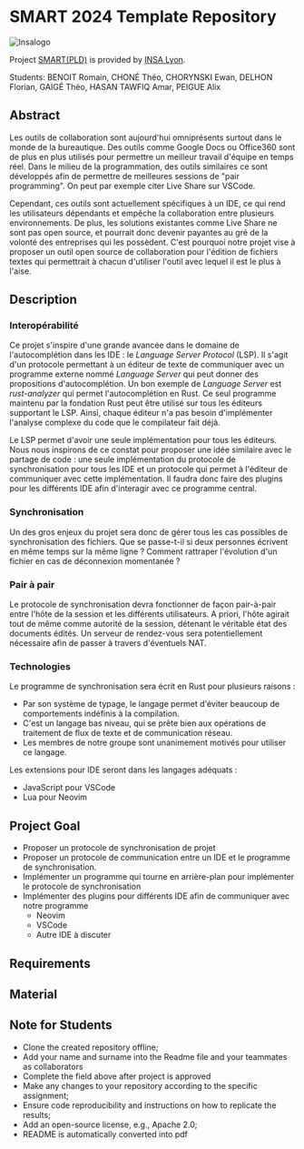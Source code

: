 # SMART 2024 Template Repository

![Insalogo](./images/logo-insa_0.png)

Project [SMART(PLD)](riccardotommasini.com/teaching/smart) is provided by [INSA Lyon](https://www.insa-lyon.fr/).

Students: BENOIT Romain, CHONÉ Théo, CHORYNSKI Ewan, DELHON Florian, GAIGÉ Théo, HASAN TAWFIQ Amar, PEIGUE Alix

## Abstract

Les outils de collaboration sont aujourd'hui omniprésents surtout dans le monde de la bureautique. Des outils comme Google Docs ou Office360 sont de plus en plus utilisés pour permettre un meilleur travail d'équipe en temps réel. Dans le milieu de la programmation, des outils similaires ce sont développés afin de permettre de meilleures sessions de "pair programming". On peut par exemple citer Live Share sur VSCode.

Cependant, ces outils sont actuellement spécifiques à un IDE, ce qui rend les utilisateurs dépendants et empêche la collaboration entre plusieurs environnements. De plus, les solutions existantes comme Live Share ne sont pas open source, et pourrait donc devenir payantes au gré de la volonté des entreprises qui les possèdent. C'est pourquoi notre projet vise à proposer un outil open source de collaboration pour l'édition de fichiers textes qui permettrait à chacun d'utiliser l'outil avec lequel il est le plus à l'aise.

## Description

### Interopérabilité

Ce projet s'inspire d'une grande avancée dans le domaine de l'autocomplétion dans les IDE : le *Language Server Protocol* (LSP). Il s'agit d'un protocole permettant à un éditeur de texte de communiquer avec un programme externe nommé *Language Server* qui peut donner des propositions d'autocomplétion. Un bon exemple de *Language Server* est *rust-analyzer* qui permet l'autocomplétion en Rust. Ce seul programme maintenu par la fondation Rust peut être utilisé sur tous les éditeurs supportant le LSP. Ainsi, chaque éditeur n'a pas besoin d'implémenter l'analyse complexe du code que le compilateur fait déjà.

Le LSP permet d'avoir une seule implémentation pour tous les éditeurs. Nous nous inspirons de ce constat pour proposer une idée similaire avec le partage de code : une seule implémentation du protocole de synchronisation pour tous les IDE et un protocole qui permet à l'éditeur de communiquer avec cette implémentation. Il faudra donc faire des plugins pour les différents IDE afin d'interagir avec ce programme central.

### Synchronisation

Un des gros enjeux du projet sera donc de gérer tous les cas possibles de synchronisation des fichiers. Que se passe-t-il si deux personnes écrivent en même temps sur la même ligne ? Comment rattraper l'évolution d'un fichier en cas de déconnexion momentanée ?

### Pair à pair

Le protocole de synchronisation devra fonctionner de façon pair-à-pair entre l'hôte de la session et les différents utilisateurs. A priori, l'hôte agirait tout de même comme autorité de la session, détenant le véritable état des documents édités. Un serveur de rendez-vous sera potentiellement nécessaire afin de passer à travers d'éventuels NAT.

### Technologies

Le programme de synchronisation sera écrit en Rust pour plusieurs raisons :
- Par son système de typage, le langage permet d'éviter beaucoup de comportements indéfinis à la compilation.
- C'est un langage bas niveau, qui se prête bien aux opérations de traitement de flux de texte et de communication réseau.
- Les membres de notre groupe sont unanimement motivés pour utiliser ce langage.

Les extensions pour IDE seront dans les langages adéquats :
- JavaScript pour VSCode
- Lua pour Neovim

## Project Goal

- Proposer un protocole de synchronisation de projet
- Proposer un protocole de communication entre un IDE et le programme de synchronisation.
- Implémenter un programme qui tourne en arrière-plan pour implémenter le protocole de synchronisation
- Implémenter des plugins pour différents IDE afin de communiquer avec notre programme
  - Neovim
  - VSCode
  - Autre IDE à discuter

## Requirements

## Material

## Note for Students

* Clone the created repository offline;
* Add your name and surname into the Readme file and your teammates as collaborators
* Complete the field above after project is approved
* Make any changes to your repository according to the specific assignment;
* Ensure code reproducibility and instructions on how to replicate the results;
* Add an open-source license, e.g., Apache 2.0;
* README is automatically converted into pdf
